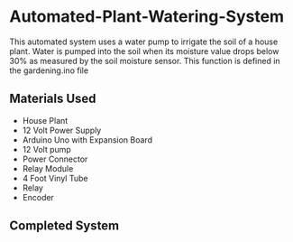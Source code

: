 # Automated-Plant-Watering-System
This automated system uses a water pump to irrigate the soil of a house plant. Water is pumped into the soil when its moisture value drops below 30% as measured by the soil moisture sensor. This function is defined in the gardening.ino file
## Materials Used
- House Plant
- 12 Volt Power Supply    
- Arduino Uno with Expansion Board
- 12 Volt pump
- Power Connector
- Relay Module
- 4 Foot Vinyl Tube
- Relay
- Encoder
## Completed System
